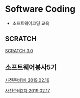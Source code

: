 # Software Coding
* 소프트웨어코딩 교육

## SCRATCH
[SCRATCH 3.0](./소프트웨어봉사5기/scratch3_whats_new.md)

## 소프트웨어봉사5기

[사전준비1차 2019.02.16](./소프트웨어봉사5기/사전준비1차_20190216.md)

[사전준비2차 2019.02.17](./소프트웨어봉사5기사전준비2차_20190223.md)
